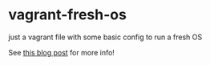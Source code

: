 # vagrant-fresh-os
just a vagrant file with some basic config to run a fresh OS

See [this blog post](http://f-ds.github.io/devops/2016/04/14/real-vagrant-in-2-minutes-run-ubuntu-or-centos.html) for more info!
